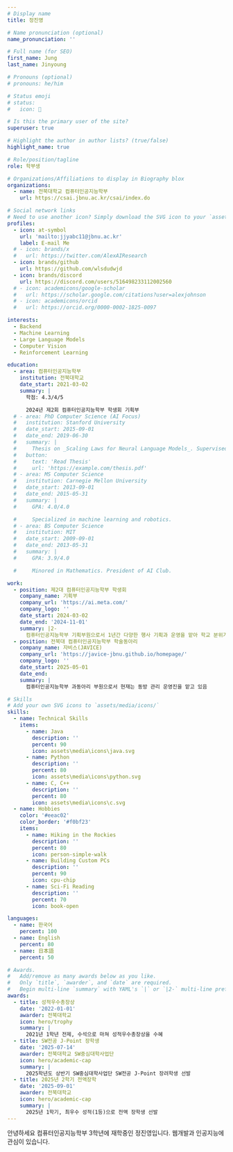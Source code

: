 ```yaml
---
# Display name
title: 정진영

# Name pronunciation (optional)
name_pronunciation: ''

# Full name (for SEO)
first_name: Jung
last_name: Jinyoung

# Pronouns (optional)
# pronouns: he/him

# Status emoji
# status:
#   icon: 🚀

# Is this the primary user of the site?
superuser: true

# Highlight the author in author lists? (true/false)
highlight_name: true

# Role/position/tagline
role: 학부생

# Organizations/Affiliations to display in Biography blox
organizations:
  - name: 전북대학교 컴퓨터인공지능학부
    url: https://csai.jbnu.ac.kr/csai/index.do

# Social network links
# Need to use another icon? Simply download the SVG icon to your `assets/media/icons/` folder.
profiles:
  - icon: at-symbol
    url: 'mailto:jjyabc11@jbnu.ac.kr'
    label: E-mail Me
  # - icon: brands/x
  #   url: https://twitter.com/AlexAIResearch
  - icon: brands/github
    url: https://github.com/wlsdudwjd
  - icon: brands/discord
    url: https://discord.com/users/516498233112002560
  # - icon: academicons/google-scholar
  #   url: https://scholar.google.com/citations?user=alexjohnson
  # - icon: academicons/orcid
  #   url: https://orcid.org/0000-0002-1825-0097

interests:
  - Backend
  - Machine Learning
  - Large Language Models
  - Computer Vision
  - Reinforcement Learning

education:
  - area: 컴퓨터인공지능학부
    institution: 전북대학교
    date_start: 2021-03-02
    summary: |
      학점: 4.3/4/5

      2024년 제2회 컴퓨터인공지능학부 학생회 기획부
  # - area: PhD Computer Science (AI Focus)
  #   institution: Stanford University
  #   date_start: 2015-09-01
  #   date_end: 2019-06-30
  #   summary: |
  #     Thesis on _Scaling Laws for Neural Language Models_. Supervised by Prof. Andrew Ng. Published 5 papers in NeurIPS and ICML, with 2 best paper awards.
  #   button:
  #     text: 'Read Thesis'
  #     url: 'https://example.com/thesis.pdf'
  # - area: MS Computer Science
  #   institution: Carnegie Mellon University
  #   date_start: 2013-09-01
  #   date_end: 2015-05-31
  #   summary: |
  #     GPA: 4.0/4.0

  #     Specialized in machine learning and robotics.
  # - area: BS Computer Science
  #   institution: MIT
  #   date_start: 2009-09-01
  #   date_end: 2013-05-31
  #   summary: |
  #     GPA: 3.9/4.0

  #     Minored in Mathematics. President of AI Club.

work:
  - position: 제2대 컴퓨터인공지능학부 학생회
    company_name: 기획부
    company_url: 'https://ai.meta.com/'
    company_logo: ''
    date_start: 2024-03-02
    date_end: '2024-11-01'
    summary: |2-
      컴퓨터인공지능학부 기획부원으로서 1년간 다양한 행사 기획과 운영을 맡아 학교 분위기 활성화에 기여함
  - position: 전북대 컴퓨터인공지능학부 학술동아리
    company_name: 자비스(JAVICE)
    company_url: 'https://javice-jbnu.github.io/homepage/'
    company_logo: ''
    date_start: 2025-05-01
    date_end: 
    summary: |
      컴퓨터인공지능학부 과동아리 부원으로서 현재는 동방 관리 운영진을 맡고 있음

# Skills
# Add your own SVG icons to `assets/media/icons/`
skills:
  - name: Technical Skills
    items:
      - name: Java
        description: ''
        percent: 90
        icon: assets\media\icons\java.svg
      - name: Python
        description: ''
        percent: 80
        icon: assets\media\icons\python.svg
      - name: C, C++
        description: ''
        percent: 80
        icon: assets\media\icons\c.svg
  - name: Hobbies
    color: '#eeac02'
    color_border: '#f0bf23'
    items:
      - name: Hiking in the Rockies
        description: ''
        percent: 80
        icon: person-simple-walk
      - name: Building Custom PCs
        description: ''
        percent: 90
        icon: cpu-chip
      - name: Sci-Fi Reading
        description: ''
        percent: 70
        icon: book-open

languages:
  - name: 한국어
    percent: 100
  - name: English
    percent: 80
  - name: 日本語
    percent: 50

# Awards.
#   Add/remove as many awards below as you like.
#   Only `title`, `awarder`, and `date` are required.
#   Begin multi-line `summary` with YAML's `|` or `|2-` multi-line prefix and indent 2 spaces below.
awards:
  - title: 성적우수총장상
    date: '2022-01-01'
    awarder: 전북대학교
    icon: hero/trophy
    summary: |
      2021년 1학년 전제, 수석으로 마쳐 성적우수총장상을 수혜
  - title: SW전공 J-Point 장학생
    date: '2025-07-14'
    awarder: 전북대학교 SW중심대학사업단
    icon: hero/academic-cap
    summary: |
      2025학년도 상반기 SW중심대학사업단 SW전공 J-Point 장려학생 선발
  - title: 2025년 2학기 전액장학
    date: '2025-09-01'
    awarder: 전북대학교
    icon: hero/academic-cap
    summary: |
      2025년 1학기, 최우수 성적(1등)으로 전액 장학생 선발
---
```


안녕하세요 컴퓨터인공지능학부 3학년에 재학중인 정진영입니다.
웹개발과 인공지능에 관심이 있습니다.